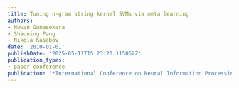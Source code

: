 ```yaml
---
title: Tuning n-gram string kernel SVMs via meta learning
authors:
- Nuwan Gunasekara
- Shaoning Pang
- Nikola Kasabov
date: '2010-01-01'
publishDate: '2025-05-11T15:23:20.115062Z'
publication_types:
- paper-conference
publication: '*International Conference on Neural Information Processing*'
---
```

